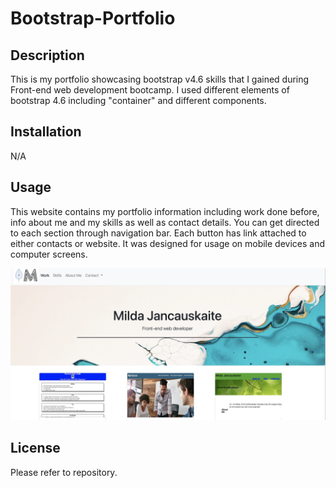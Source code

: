 # Bootstrap-Portfolio

## Description

This is my portfolio showcasing bootstrap v4.6 skills that I gained during Front-end web development bootcamp. I used different elements of bootstrap 4.6 including "container" and different components.

## Installation
N/A

## Usage

This website contains my portfolio information including work done before, info about me and my skills as well as contact details. You can get directed to each section through navigation bar. Each button has link attached to either contacts or website. 
It was designed for usage on mobile devices and computer screens. 

![portfolio screenshot on computer screen](/images/portfolio-screenshot.png)

## License

Please refer to repository.

